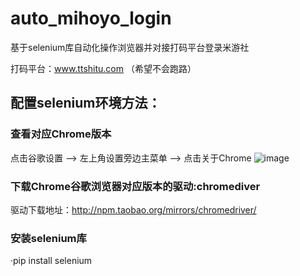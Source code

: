 # auto_mihoyo_login
基于selenium库自动化操作浏览器并对接打码平台登录米游社

打码平台：www.ttshitu.com （希望不会跑路）
## 配置selenium环境方法：
### 查看对应Chrome版本
点击谷歌设置 --> 左上角设置旁边主菜单 --> 点击关于Chrome
![image](https://user-images.githubusercontent.com/63491631/161942574-af9b52ad-4364-4e6f-9ac7-57027ac29ba7.png)
### 下载Chrome谷歌浏览器对应版本的驱动:chromediver
驱动下载地址：http://npm.taobao.org/mirrors/chromedriver/ 
### 安装selenium库
·pip install selenium
